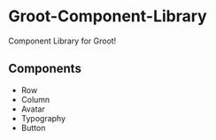 # Groot-Component-Library

Component Library for Groot!

## Components

- Row
- Column
- Avatar
- Typography
- Button
